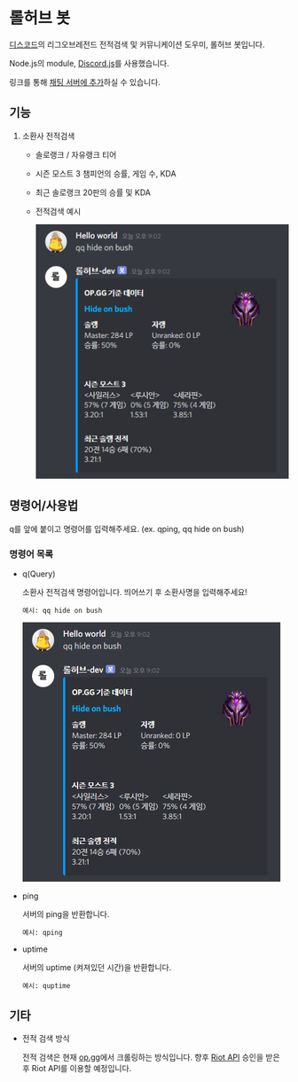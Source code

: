 # 롤허브 봇

[디스코드](https://discord.com/)의 리그오브레전드 전적검색 및 커뮤니케이션 도우미, 롤허브 봇입니다.

Node.js의 module, [Discord.js](https://discord.js.org/)를 사용했습니다.

링크를 통해 [채팅 서버에 추가](https://bit.ly/34kQbnw)하실 수 있습니다.

## 기능

1. 소환사 전적검색

   - 솔로랭크 / 자유랭크 티어
   - 시즌 모스트 3 챔피언의 승률, 게임 수, KDA
   - 최근 솔로랭크 20판의 승률 및 KDA
   - 전적검색 예시

     ![hide_on_bush_search](/public/readme/example1.PNG)

## 명령어/사용법

q를 앞에 붙이고 명령어를 입력해주세요. (ex. qping, qq hide on bush)

### 명령어 목록

- q(Query)

  소환사 전적검색 명령어입니다. 띄어쓰기 후 소환사명을 입력해주세요!

  ```
  예시: qq hide on bush
  ```

  ![hide_on_bush_search](/public/readme/example1.PNG)

- ping

  서버의 ping을 반환합니다.

  ```
  예시: qping
  ```

- uptime

  서버의 uptime (켜져있던 시간)을 반환합니다.

  ```
  예시: quptime
  ```

## 기타

- 전적 검색 방식

  전적 검색은 현재 [op.gg](https://www.op.gg/)에서 크롤링하는 방식입니다. 향후 [Riot API](https://developer.riotgames.com/) 승인을 받은 후 Riot API를 이용할 예정입니다.
